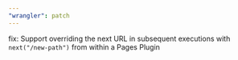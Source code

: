 ```yaml
---
"wrangler": patch
---
```


fix: Support overriding the next URL in subsequent executions with `next("/new-path")` from within a Pages Plugin
